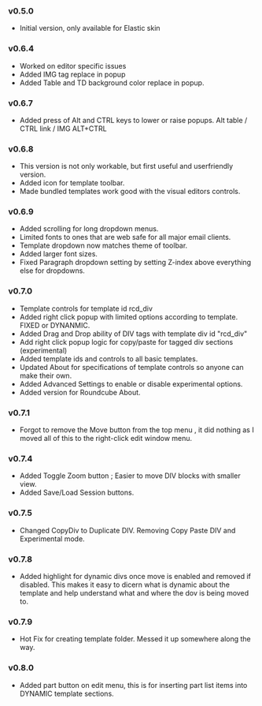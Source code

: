 ### v0.5.0
 - Initial version, only available for Elastic skin

### v0.6.4
 - Worked on editor specific issues
 - Added IMG tag replace in popup
 - Added Table and TD background color replace in popup.

### v0.6.7
 - Added press of Alt and CTRL keys to lower or raise popups.
                 Alt table /  CTRL link / IMG ALT+CTRL

### v0.6.8
 - This version is not only workable, but first useful and userfriendly version. 
 - Added icon for template toolbar.
 - Made bundled templates work good with the visual editors controls. 

### v0.6.9
 - Added scrolling for long dropdown menus.
 - Limited fonts to ones that are web safe for all major email clients. 
 - Template dropdown now matches theme of toolbar.
 - Added larger font sizes. 
 - Fixed Paragraph dropdown setting by setting Z-index above everything else for dropdowns.

### v0.7.0
 - Template controls for template id rcd_div
 - Added right click popup with limited options according to template. FIXED or DYNANMIC.
 - Added Drag and Drop ability of DIV tags with template div id "rcd_div"
 - Add right click popup logic for copy/paste for tagged div sections (experimental)
 - Added template ids and controls to all basic templates.
 - Updated About for specifications of template controls so anyone can make their own.
 - Added Advanced Settings to enable or disable experimental options.
 - Added version for Roundcube About. 

### v0.7.1
 - Forgot to remove the Move button from the top menu , it did nothing as I moved all of this to the right-click edit window menu.  

### v0.7.4
 - Added Toggle Zoom button ; Easier to move DIV blocks with smaller view. 
 - Added Save/Load Session buttons.
 

### v0.7.5
 - Changed CopyDiv to Duplicate DIV. Removing Copy Paste DIV and Experimental mode. 

### v0.7.8 
 - Added highlight for dynamic divs once move is enabled and removed if disabled. This makes it easy to dicern what is dynamic about the template and help understand what and where the dov is being moved to.

### v0.7.9
 - Hot Fix for creating template folder. Messed it up somewhere along the way. 

### v0.8.0
 - Added part button on edit menu, this is for inserting part list items into DYNAMIC template sections.




